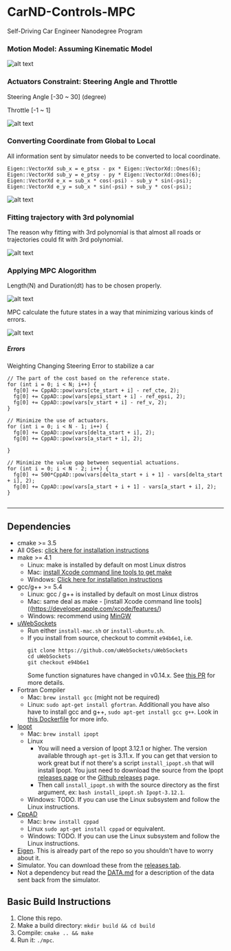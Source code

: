# CarND-Controls-MPC
Self-Driving Car Engineer Nanodegree Program

[image1]: ./examples/kinematic_model.png
[image2]: ./examples/actuators.png
[image3]: ./examples/map.png
[image4]: ./examples/fitting.png
[image5]: ./examples/mpc.png
[image6]: ./examples/mpc2.png

### Motion Model: Assuming Kinematic Model

![alt text][image1]

### Actuators Constraint: Steering Angle and Throttle

Steering Angle [-30 ~ 30] (degree)

Throttle [-1 ~ 1]

![alt text][image2]


### Converting Coordinate from Global to Local

All information sent by simulator needs to be converted to local coordinate.

```
Eigen::VectorXd sub_x = e_ptsx - px * Eigen::VectorXd::Ones(6);
Eigen::VectorXd sub_y = e_ptsy - py * Eigen::VectorXd::Ones(6);
Eigen::VectorXd e_x = sub_x * cos(-psi) - sub_y * sin(-psi);
Eigen::VectorXd e_y = sub_x * sin(-psi) + sub_y * cos(-psi);
```

![alt text][image3]


### Fitting trajectory with 3rd polynomial

The reason why fitting with 3rd polynomial is that almost all roads or trajectories could fit with 3rd polynomial.

![alt text][image4]

### Applying MPC Alogorithm

Length(N) and Duration(dt) has to be chosen properly.

![alt text][image5]

MPC calculate the future states in a way that minimizing various kinds of errors.

![alt text][image6]


##### Errors 
Weighting Changing Steering Error to stabilize a car
```
// The part of the cost based on the reference state.
for (int i = 0; i < N; i++) {
  fg[0] += CppAD::pow(vars[cte_start + i] - ref_cte, 2);
  fg[0] += CppAD::pow(vars[epsi_start + i] - ref_epsi, 2);
  fg[0] += CppAD::pow(vars[v_start + i] - ref_v, 2);
}

// Minimize the use of actuators.
for (int i = 0; i < N - 1; i++) {
  fg[0] += CppAD::pow(vars[delta_start + i], 2);
  fg[0] += CppAD::pow(vars[a_start + i], 2);

}

// Minimize the value gap between sequential actuations.
for (int i = 0; i < N - 2; i++) {
  fg[0] += 500*CppAD::pow(vars[delta_start + i + 1] - vars[delta_start + i], 2);
  fg[0] += CppAD::pow(vars[a_start + i + 1] - vars[a_start + i], 2);
}


```

---

## Dependencies

* cmake >= 3.5
 * All OSes: [click here for installation instructions](https://cmake.org/install/)
* make >= 4.1
  * Linux: make is installed by default on most Linux distros
  * Mac: [install Xcode command line tools to get make](https://developer.apple.com/xcode/features/)
  * Windows: [Click here for installation instructions](http://gnuwin32.sourceforge.net/packages/make.htm)
* gcc/g++ >= 5.4
  * Linux: gcc / g++ is installed by default on most Linux distros
  * Mac: same deal as make - [install Xcode command line tools]((https://developer.apple.com/xcode/features/)
  * Windows: recommend using [MinGW](http://www.mingw.org/)
* [uWebSockets](https://github.com/uWebSockets/uWebSockets)
  * Run either `install-mac.sh` or `install-ubuntu.sh`.
  * If you install from source, checkout to commit `e94b6e1`, i.e.
    ```
    git clone https://github.com/uWebSockets/uWebSockets 
    cd uWebSockets
    git checkout e94b6e1
    ```
    Some function signatures have changed in v0.14.x. See [this PR](https://github.com/udacity/CarND-MPC-Project/pull/3) for more details.
* Fortran Compiler
  * Mac: `brew install gcc` (might not be required)
  * Linux: `sudo apt-get install gfortran`. Additionall you have also have to install gcc and g++, `sudo apt-get install gcc g++`. Look in [this Dockerfile](https://github.com/udacity/CarND-MPC-Quizzes/blob/master/Dockerfile) for more info.
* [Ipopt](https://projects.coin-or.org/Ipopt)
  * Mac: `brew install ipopt`
  * Linux
    * You will need a version of Ipopt 3.12.1 or higher. The version available through `apt-get` is 3.11.x. If you can get that version to work great but if not there's a script `install_ipopt.sh` that will install Ipopt. You just need to download the source from the Ipopt [releases page](https://www.coin-or.org/download/source/Ipopt/) or the [Github releases](https://github.com/coin-or/Ipopt/releases) page.
    * Then call `install_ipopt.sh` with the source directory as the first argument, ex: `bash install_ipopt.sh Ipopt-3.12.1`. 
  * Windows: TODO. If you can use the Linux subsystem and follow the Linux instructions.
* [CppAD](https://www.coin-or.org/CppAD/)
  * Mac: `brew install cppad`
  * Linux `sudo apt-get install cppad` or equivalent.
  * Windows: TODO. If you can use the Linux subsystem and follow the Linux instructions.
* [Eigen](http://eigen.tuxfamily.org/index.php?title=Main_Page). This is already part of the repo so you shouldn't have to worry about it.
* Simulator. You can download these from the [releases tab](https://github.com/udacity/self-driving-car-sim/releases).
* Not a dependency but read the [DATA.md](./DATA.md) for a description of the data sent back from the simulator.


## Basic Build Instructions


1. Clone this repo.
2. Make a build directory: `mkdir build && cd build`
3. Compile: `cmake .. && make`
4. Run it: `./mpc`.

